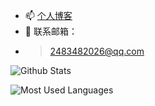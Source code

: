 <!-- - 👋 Hi, I’m @qimu666
- 👀 I’m interested in ...
- 🌱 I’m currently learning ... -->
- 📫  [个人博客](https://www.cnblogs.com/qimu666/)
- 💞️  联系邮箱：
- > 2483482026@qq.com
<!---
qimu666/qimu666 is a ✨ special ✨ repository because its `README.md` (this file) appears on your GitHub profile.
You can click the Preview link to take a look at your changes.
--->

![Github Stats](https://github-readme-stats.vercel.app/api?username=qimu666&show_icons=true&theme=dark&count_private=true)

![Most Used Languages](https://github-readme-stats.vercel.app/api/top-langs/?username=qimu666&theme=dark&layout=compact)
